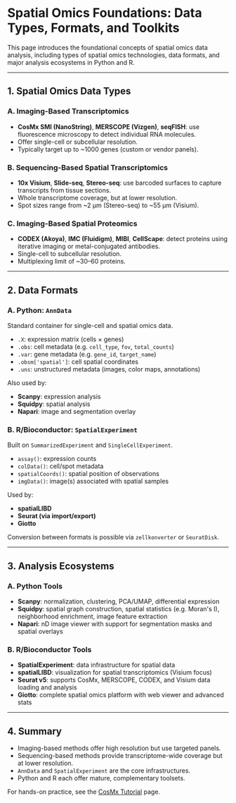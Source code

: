 # Spatial Omics Foundations: Data Types, Formats, and Toolkits

This page introduces the foundational concepts of spatial omics data analysis, including types of spatial omics technologies, data formats, and major analysis ecosystems in Python and R.

---

## 1. Spatial Omics Data Types

### A. Imaging-Based Transcriptomics
- **CosMx SMI (NanoString)**, **MERSCOPE (Vizgen)**, **seqFISH**: use fluorescence microscopy to detect individual RNA molecules.
- Offer single-cell or subcellular resolution.
- Typically target up to ~1000 genes (custom or vendor panels).

### B. Sequencing-Based Spatial Transcriptomics
- **10x Visium**, **Slide-seq**, **Stereo-seq**: use barcoded surfaces to capture transcripts from tissue sections.
- Whole transcriptome coverage, but at lower resolution.
- Spot sizes range from ~2 µm (Stereo-seq) to ~55 µm (Visium).

### C. Imaging-Based Spatial Proteomics
- **CODEX (Akoya)**, **IMC (Fluidigm)**, **MIBI**, **CellScape**: detect proteins using iterative imaging or metal-conjugated antibodies.
- Single-cell to subcellular resolution.
- Multiplexing limit of ~30–60 proteins.

---

## 2. Data Formats

### A. Python: `AnnData`
Standard container for single-cell and spatial omics data.

- `.X`: expression matrix (cells × genes)
- `.obs`: cell metadata (e.g. `cell_type`, `fov`, `total_counts`)
- `.var`: gene metadata (e.g. `gene_id`, `target_name`)
- `.obsm['spatial']`: cell spatial coordinates
- `.uns`: unstructured metadata (images, color maps, annotations)

Also used by:
- **Scanpy**: expression analysis
- **Squidpy**: spatial analysis
- **Napari**: image and segmentation overlay

### B. R/Bioconductor: `SpatialExperiment`
Built on `SummarizedExperiment` and `SingleCellExperiment`.

- `assay()`: expression counts
- `colData()`: cell/spot metadata
- `spatialCoords()`: spatial position of observations
- `imgData()`: image(s) associated with spatial samples

Used by:
- **spatialLIBD**
- **Seurat (via import/export)**
- **Giotto**

Conversion between formats is possible via `zellkonverter` or `SeuratDisk`.

---

## 3. Analysis Ecosystems

### A. Python Tools

- **Scanpy**: normalization, clustering, PCA/UMAP, differential expression
- **Squidpy**: spatial graph construction, spatial statistics (e.g. Moran's I), neighborhood enrichment, image feature extraction
- **Napari**: nD image viewer with support for segmentation masks and spatial overlays

### B. R/Bioconductor Tools

- **SpatialExperiment**: data infrastructure for spatial data
- **spatialLIBD**: visualization for spatial transcriptomics (Visium focus)
- **Seurat v5**: supports CosMx, MERSCOPE, CODEX, and Visium data loading and analysis
- **Giotto**: complete spatial omics platform with web viewer and advanced stats

---

## 4. Summary
- Imaging-based methods offer high resolution but use targeted panels.
- Sequencing-based methods provide transcriptome-wide coverage but at lower resolution.
- `AnnData` and `SpatialExperiment` are the core infrastructures.
- Python and R each offer mature, complementary toolsets.

For hands-on practice, see the [CosMx Tutorial](tutorial_cosmx.md) page.